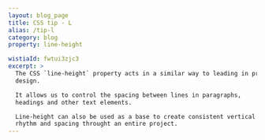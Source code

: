 ```yaml
---
layout: blog_page
title: CSS tip - L
alias: /tip-l
category: blog
property: line-height

wistiaId: fwtui3zjc3
excerpt: >
  The CSS `line-height` property acts in a similar way to leading in print
  design.

  It allows us to control the spacing between lines in paragraphs,
  headings and other text elements.

  Line-height can also be used as a base to create consistent vertical
  rhythm and spacing throught an entire project.
---
```


